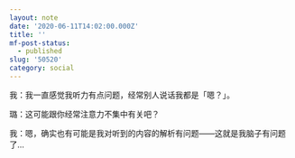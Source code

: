 ```yaml
---
layout: note
date: '2020-06-11T14:02:00.000Z'
title: ''
mf-post-status:
  - published
slug: '50520'
category: social
---
```

我：我一直感觉我听力有点问题，经常别人说话我都是「嗯？」。

璐：这可能跟你经常注意力不集中有关吧？

我：嗯，确实也有可能是我对听到的内容的解析有问题——这就是我脑子有问题了…
